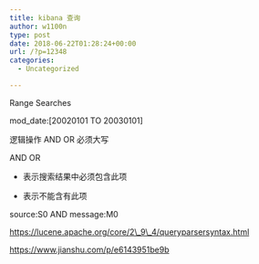 ```yaml
---
title: kibana 查询
author: w1100n
type: post
date: 2018-06-22T01:28:24+00:00
url: /?p=12348
categories:
  - Uncategorized

---
```

Range Searches
  
mod_date:[20020101 TO 20030101]

逻辑操作 AND OR 必须大写
  
AND OR
  
+ 表示搜索结果中必须包含此项
  
- 表示不能含有此项

source:S0 AND message:M0

https://lucene.apache.org/core/2\_9\_4/queryparsersyntax.html
  
https://www.jianshu.com/p/e6143951be9b